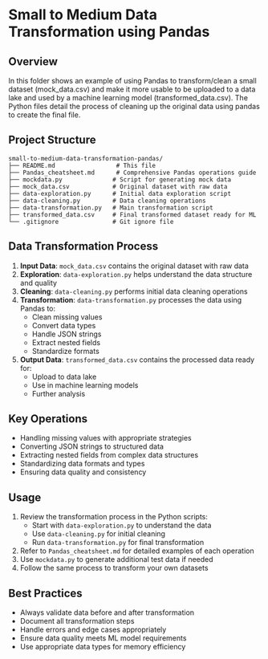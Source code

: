 # Small to Medium Data Transformation using Pandas

## Overview
In this folder shows an example of using Pandas to transform/clean a small dataset (mock_data.csv) and make it more usable to be uploaded to a data lake and used by a machine learning model (transformed_data.csv). The Python files detail the process of cleaning up the original data using pandas to create the final file.

## Project Structure
```
small-to-medium-data-transformation-pandas/
├── README.md                 # This file
├── Pandas_cheatsheet.md      # Comprehensive Pandas operations guide
├── mockdata.py              # Script for generating mock data
├── mock_data.csv            # Original dataset with raw data
├── data-exploration.py      # Initial data exploration script
├── data-cleaning.py         # Data cleaning operations
├── data-transformation.py   # Main transformation script
├── transformed_data.csv     # Final transformed dataset ready for ML
└── .gitignore               # Git ignore file
```

## Data Transformation Process
1. **Input Data**: `mock_data.csv` contains the original dataset with raw data
2. **Exploration**: `data-exploration.py` helps understand the data structure and quality
3. **Cleaning**: `data-cleaning.py` performs initial data cleaning operations
4. **Transformation**: `data-transformation.py` processes the data using Pandas to:
   - Clean missing values
   - Convert data types
   - Handle JSON strings
   - Extract nested fields
   - Standardize formats
5. **Output Data**: `transformed_data.csv` contains the processed data ready for:
   - Upload to data lake
   - Use in machine learning models
   - Further analysis

## Key Operations
- Handling missing values with appropriate strategies
- Converting JSON strings to structured data
- Extracting nested fields from complex data structures
- Standardizing data formats and types
- Ensuring data quality and consistency

## Usage
1. Review the transformation process in the Python scripts:
   - Start with `data-exploration.py` to understand the data
   - Use `data-cleaning.py` for initial cleaning
   - Run `data-transformation.py` for final transformation
2. Refer to `Pandas_cheatsheet.md` for detailed examples of each operation
3. Use `mockdata.py` to generate additional test data if needed
4. Follow the same process to transform your own datasets

## Best Practices
- Always validate data before and after transformation
- Document all transformation steps
- Handle errors and edge cases appropriately
- Ensure data quality meets ML model requirements
- Use appropriate data types for memory efficiency
